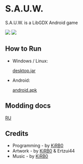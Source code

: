 # S.A.U.W.

S.A.U.W. is a LibGDX Android game

![](screenshots/SAUW_Screenshot_1.jpg)
![](screenshots/SAUW_Screenshot_2.jpg)

## How to Run

* Windows / Linux:

  [desktop.jar](https://github.com/KirboGames/S.A.U.W.-Releases/raw/master/last/desktop.jar)

* Android:

  [android.apk](https://github.com/KirboGames/S.A.U.W.-Releases/raw/master/last/android.apk)

## Modding docs

[RU](modding_docs/ru/docs.md)

## Credits

* Programming - by [KiRB0](https://github.com/KirboGames)
* Artwork - by [KiRB0](https://github.com/KirboGames) & Ertzui44
* Music - by [KiRB0](https://t.me/Kirbo_official)
